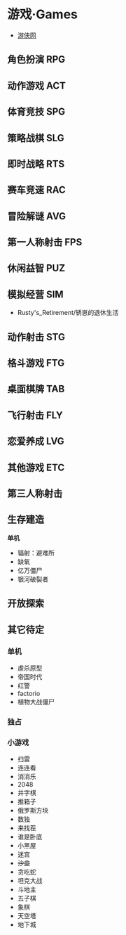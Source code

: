 ---
---

# 游戏·Games

- [游侠网](https://www.ali213.net/)

## 角色扮演 RPG

## 动作游戏 ACT

## 体育竞技 SPG

## 策略战棋 SLG

## 即时战略 RTS

## 赛车竞速 RAC

## 冒险解谜 AVG

## 第一人称射击 FPS

## 休闲益智 PUZ

## 模拟经营 SIM

- Rusty's_Retirement/锈崽的退休生活

## 动作射击 STG

## 格斗游戏 FTG

## 桌面棋牌 TAB

## 飞行射击 FLY

## 恋爱养成 LVG

## 其他游戏 ETC

## 第三人称射击

## 生存建造

**单机**

- 辐射：避难所
- 缺氧
- 亿万僵尸
- 银河破裂者

## 开放探索

## 其它待定

### 单机

- 虐杀原型
- 帝国时代
- 红警
- factorio
- 植物大战僵尸

### 独占

### 小游戏

- 扫雷
- 连连看
- 消消乐
- 2048
- 井字棋
- 推箱子
- 俄罗斯方块
- 数独
- 来找茬
- 谁是卧底
- 小黑屋
- 迷宫
- ~~沙盒~~
- 贪吃蛇
- 坦克大战
- 斗地主
- 五子棋
- 象棋
- 天空塔
- 地下城
